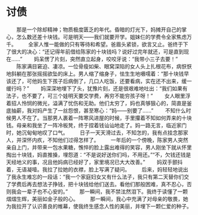 # 讨债
　　那是一个除却精神；物质极度匮乏的年代。昏暗的灯光下，妈摊开自己的掌心，怎么数还差十块钱。可是明天——我们就要开学。姐妹仨的学费令全家焦虑万千。 
　　全家人惟一能做的只有等待和希望。爸眉头紧锁，欲言又止。爸终于下了很大的决心：“还记得年前借给陈家的十块钱吗？说好过完年就还，可是直到现在……” 
　　妈呆愣了片刻，突然直立起身，咬咬牙说：“我带小三子去要！” 
　　陈家满目窘迫、凄凉。一位骨瘦如柴、眼窝深陷的女人头上扎根花布，病恹恹地斜躺在那张摇摇欲坠的床上。男人缩了缩身子，怯生生地嗫嚅着：“那十块钱早该还了，可他妈生下孩子后病倒了，几口人吃饭，还要看病，实在还不出来，缓一缓行吗？” 
　　妈深深地埋下了头，犹豫片刻，还是很艰难地吐出：“我们如果有法子，也不要了，可三个娃明天要交学费，再穷不能穷孩子呀！” 
　　女人眼里浮着招人怜悯的微光，溢满了忧伤和无助。他们太穷了，妈也真够狠心的，简直是釜底抽薪，我对妈产生了一丝怨恨，甚至寒心：“妈——别要了……” 
　　不知什么时候男人不在了。当那男人裹着一阵寒风进屋的时候，手里攥着不知如何弄来的十块钱。母亲和我坐了一阵冷板凳，终于捏着钱讪讪地走了。妈一路无言，临近家门时，她沉甸甸地叹了口气。 
　　日子一天天滑过去，不知怎的，我有点挂念那家人，并深怀内疚，不知他们过得怎样了。 
　　一年后的一个傍晚，陈家男人突然亲自上门，并带来一包水果糖，憔悴的脸上露出难得的笑容，男人刚坐下就从怀里掏出十块钱，妈直推搡，埋怨道：“不是说好送你们吗，不用还。”“不，欠钱还钱是天经地义的事，况且他妈病已经好了，家里境况已大大改善。” 
　　妈双手颤抖着，无语凝噎。我拉了拉她的衣襟，脸上写满了疑问。 
　　后来，妈轻轻地说出了我永生难忘的一段话：“我一个家庭妇女又有什么法子，我只有第二天替你们交了学费后再去想法子挣钱，把十块钱给他们送去。看他们那般困难，真不忍心，否则我会一辈子也不心安的。” 
　　那一瞬间，我不禁泫然泪下。我终于读懂了一颗熠熠生辉，美丽如金子般的心。 
　　那一瞬间，我心中充满了对母亲的敬畏，她为我拉开了认识善良的帷幕，使我终生感念人性的美丽，并埋下一颗仁爱的种子。
 
